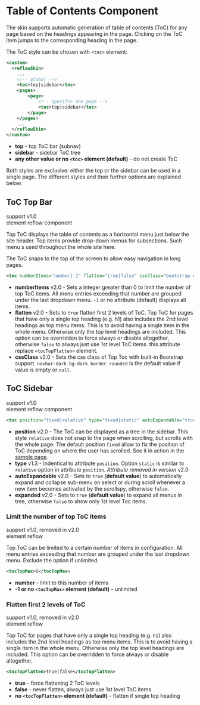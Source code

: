 # Table of Contents Component

The skin supports automatic generation of table of contents (ToC) for any page based on the headings appearing in the page. Clicking on the ToC item jumps to the corresponding heading in the page.

The ToC style can be chosen with `<toc>` element:

```xml
<custom>
  <reflowSkin>
    ...
    <!-- global -->
    <toc>top|sidebar</toc>
    <pages>
        <page>
            <!-- specific one page -->
            <toc>top|sidebar</toc>
        </page>
    </pages>
    ...
  </reflowSkin>
</custom>
```

- **top** - top ToC bar (subnav)
- **sidebar** - sidebar ToC tree
- **any other value or no `<toc>` element (default)** - do not create ToC

Both styles are exclusive: either the top or the sidebar can be used in a single page. The
different styles and their further options are explained below.

## ToC Top Bar

support <span class="badge badge-primary">v1.0</span><br/>
element <span class="badge badge-secondary">reflow</span> <span class="badge badge-info">component</span>

Top ToC displays the table of contents as a horizontal menu just below the site header. Top items provide drop-down menus for subsections. Such menu s used throughout the whole site here.

The ToC snaps to the top of the screen to allow easy navigation in long pages.

```xml
<toc numberItems="number|-1" flatten="true|false" cssClass="bootstrap classes">top</toc>
```

- **numberItems** <span class="badge badge-light">v2.0</span> -  Sets a integer greater than 0 to limit the number of top ToC items. All menu entries exceeding that number are grouped under the last dropdown menu. `-1` or no attribute (default) displays all items.
- **flatten** <span class="badge badge-light">v2.0</span> - Sets to `true` flatten first 2 levels of ToC. Top ToC for pages that have only a single top heading (e.g. h1) also includes the 2nd level headings as top menu items. This is to avoid having a single item in the whole menu. Otherwise only the top level headings are included. This option can be overridden to force always or disable altogether, otherwise `false` to always just use 1st level ToC items. this attribute replace `<tocTopFlatten>` element.
- **cssClass** <span class="badge badge-light">v2.0</span> - Sets the css class of Top Toc with built-in Bootstrap support. `navbar-dark bg-dark border rounded` is the default value if value is empty or `null`.

## ToC Sidebar

support <span class="badge badge-primary">v1.0</span><br/>
element <span class="badge badge-secondary">reflow</span> <span class="badge badge-info">component</span>

```xml
<toc position="fixed|relative" type="fixed|static" autoExpandable="true|false" expanded="true|false">sidebar</toc>
```

- **position** <span class="badge badge-light">v2.0</span> - The ToC can be displayed as a tree in the sidebar. This style `relative` does not snap to the page when scrolling, but scrolls with the whole page. The default position `fixed` allow to fix the position of ToC depending on where the user has scrolled. See it in action in the [sample page][toc-sidebar].
- **type** <span class="badge badge-light">v1.3</span> - Indentical to attribute `position`. Option `static` is similar to `relative` option in attribute `position`. _Attribute removed in version_ <span class="badge badge-light">v2.0</span>
- **autoExpandable** <span class="badge badge-light">v2.0</span> - Sets to `true` (**default value**) to automatically expand and collapse sub-menu on select or during scroll whenever a new item becomes activated by the scrollspy, otherwise `false`.
- **expanded** <span class="badge badge-light">v2.0</span> - Sets to `true` (**default value**) to expand all menus in tree, otherwise `false` to show only 1st level Toc items.

[toc-sidebar]: toc-sidebar.html

### Limit the number of top ToC items

support <span class="badge badge-primary">v1.0</span>, removed in <span class="badge badge-danger">v2.0</span><br/>
element <span class="badge badge-secondary">reflow</span><br/>

Top ToC can be limited to a certain number of items in configuration. All menu entries exceeding
that number are grouped under the last dropdown menu. Exclude the option if unlimited.

```xml
<tocTopMax>6</tocTopMax>
```

- **number** - limit to this number of items
- **-1 or no `<tocTopMax>` element (default)** - unlimited

### Flatten first 2 levels of ToC

support <span class="badge badge-primary">v1.0</span>, removed in <span class="badge badge-danger">v2.0</span><br/>
element <span class="badge badge-secondary">reflow</span><br/>

Top ToC for pages that have only a single top heading (e.g. `h1`) also includes the 2nd level
headings as top menu items. This is to avoid having a single item in the whole menu. Otherwise
only the top level headings are included. This option can be overridden to force always or
disable altogether.

```xml
<tocTopFlatten>true|false</tocTopFlatten>
```

- **true** - force flattening 2 ToC levels
- **false** - never flatten, always just use 1st level ToC items
- **no `<tocTopFlatten>` element (default)** - flatten if single top heading
